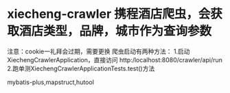 # xiecheng-crawler 携程酒店爬虫，会获取酒店类型，品牌，城市作为查询参数
注意：cookie一礼拜会过期，需要更换
爬虫启动有两种方法：
1.启动XiechengCrawlerApplication，直接访问 http:/localhost:8080/crawler/api/run
2.跑单测XiechengCrawlerApplicationTests.test()方法

mybatis-plus,mapstruct,hutool
